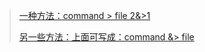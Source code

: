 

>[一种方法：command > file 2&>1](http://www.cnblogs.com/caolisong/archive/2007/04/25/726896.html)
>
>[另一些方法：上面可写成：command &> file](https://askubuntu.com/questions/420981/how-do-i-save-terminal-output-to-a-file#731237?newreg=14870b9ae2f341008a2a07854e6c5c73)

